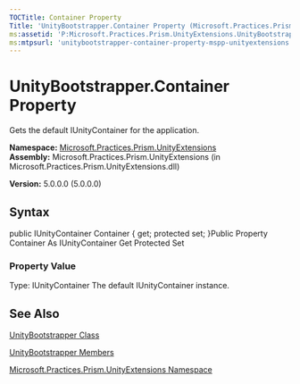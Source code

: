 ```yaml
---
TOCTitle: Container Property
Title: 'UnityBootstrapper.Container Property (Microsoft.Practices.Prism.UnityExtensions)'
ms:assetid: 'P:Microsoft.Practices.Prism.UnityExtensions.UnityBootstrapper.Container'
ms:mtpsurl: 'unitybootstrapper-container-property-mspp-unityextensions.md'
---
```


# UnityBootstrapper.Container Property

Gets the default IUnityContainer for the application.

**Namespace:** [Microsoft.Practices.Prism.UnityExtensions](https://msdn.microsoft.com/library/microsoft.practices.prism.unityextensions)
**Assembly:** Microsoft.Practices.Prism.UnityExtensions (in Microsoft.Practices.Prism.UnityExtensions.dll)

**Version:** 5.0.0.0 (5.0.0.0)

## Syntax
public IUnityContainer Container { get; protected set; }Public Property Container As IUnityContainer Get Protected Set
### Property Value

Type: IUnityContainer
The default IUnityContainer instance.

## See Also
[UnityBootstrapper Class](https://msdn.microsoft.com/library/microsoft.practices.prism.unityextensions.unitybootstrapper)

[UnityBootstrapper Members](https://msdn.microsoft.com/allmembers.t:microsoft.practices.prism.unityextensions.unitybootstrapper)

[Microsoft.Practices.Prism.UnityExtensions Namespace](https://msdn.microsoft.com/library/microsoft.practices.prism.unityextensions)
